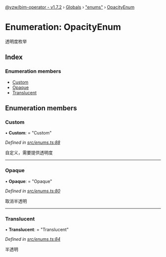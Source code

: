 [@yzw/bim-operator - v1.7.2](../README.md) › [Globals](../globals.md) › ["enums"](../modules/_enums_.md) › [OpacityEnum](_enums_.opacityenum.md)

# Enumeration: OpacityEnum

透明度枚举

## Index

### Enumeration members

* [Custom](_enums_.opacityenum.md#custom)
* [Opaque](_enums_.opacityenum.md#opaque)
* [Translucent](_enums_.opacityenum.md#translucent)

## Enumeration members

###  Custom

• **Custom**: = "Custom"

*Defined in [src/enums.ts:88](https://github.com/youkaisteve/bim-operator/blob/59b2eb1/src/enums.ts#L88)*

自定义，需要提供透明度

___

###  Opaque

• **Opaque**: = "Opaque"

*Defined in [src/enums.ts:80](https://github.com/youkaisteve/bim-operator/blob/59b2eb1/src/enums.ts#L80)*

取消半透明

___

###  Translucent

• **Translucent**: = "Translucent"

*Defined in [src/enums.ts:84](https://github.com/youkaisteve/bim-operator/blob/59b2eb1/src/enums.ts#L84)*

半透明
